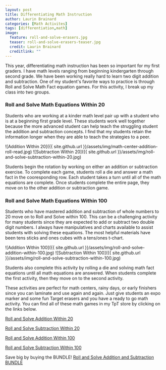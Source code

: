 ```yaml
---
layout: post
title: Differentiating Math Instruction
author: Laurin Brainard
categories: [Math Activites]
tags: [differentiation,math]
image:
  feature: roll-and-solve-erasers.jpg
  teaser: roll-and-solve-erasers-teaser.jpg
  credit: Laurin Brainard
  creditlink: ""
---
```

This year, differentiating math instruction has been so important for my first graders. I have math levels ranging from beginning kindergarten through second grade. We have been working really hard to learn two digit addition and subtraction. One of my student's favorite ways to practice is through Roll and Solve Math Fact equation games. For this activity, I break up my class into two groups. 

### Roll and Solve Math Equations Within 20

Students who are working at a kinder math level pair up with a student who is at a beginning first grade level. These students work well together because the more advanced student can help teach the struggling student the addition and subtraction concepts. I find that my students retain the information longer when they are able to teach the strategies to a peer. 

![Addition Within 20]({{ site.github.url }}/assets/img/math-center-addition-roll-read.jpg)
![Subtraction Within 20]({{ site.github.url }}/assets/img/roll-and-solve-subtraction-within-20.jpg)

Students begin the rotation by working on either an addition or subtraction exercise. To complete each game, students roll a die and answer a math fact in the cooresponding row. Each student takes a turn until all of the math equations are complete. Once students complete the entire page, they move on to the other addition or subtraction game. 

### Roll and Solve Math Equations Within 100

Students who have mastered addition and subtraction of whole numbers to 20 move on to Roll and Solve within 100. This can be a challenging activity for many students since they are expected to add or subtract two double digit numbers. I always have manipulatives and charts available to assist students with solving these equations. The most helpful materials have been tens sticks and ones cubes with a tens/ones t-chart. 

![Addition Within 100]({{ site.github.url }}/assets/img/roll-and-solve-addition-within-100.jpg)
![Subtraction Within 100]({{ site.github.url }}/assets/img/roll-and-solve-subtraction-within-100.jpg)

Students also complete this activity by rolling a die and solving math fact equations until all math equations are answered. When students complete the first activity, then they move on to the second activity. 

These activities are perfect for math centers, rainy days, or early finishers since you can laminate and use again and again. Just give students an expo marker and some fun Target erasers and you have a ready to go math activity. You can find all of these math games in my TpT store by clicking on the links below. 

[Roll and Solve Addition Within 20](http://bit.ly/2sdY3Vs)

[Roll and Solve Subtraction Within 20](http://bit.ly/2skP0lb)

[Roll and Solve Addition Within 100](http://bit.ly/2skyi5f)

[Roll and Solve Subtraction Within 100](http://bit.ly/2xsIrTs)

Save big by buying the BUNDLE! [Roll and Solve Addition and Subtraction BUNDLE](http://bit.ly/2JcvT7i)